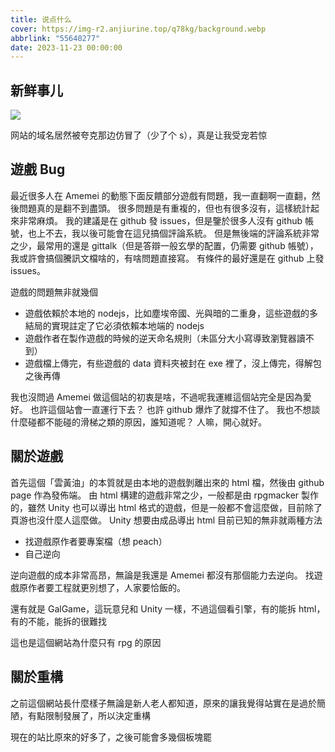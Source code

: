```yaml
---
title: 说点什么
cover: https://img-r2.anjiurine.top/q78kg/background.webp
abbrlink: "55640277"
date: 2023-11-23 00:00:00
---
```


## 新鲜事儿

![](https://cdn.jsdelivr.net/npm/amemei-github-io-npm-cdn/post/55640277/%E8%AF%B4%E7%82%B9%E4%BB%80%E4%B9%881.png)

网站的域名居然被夸克那边仿冒了（少了个 s），真是让我受宠若惊

## 遊戲 Bug

最近很多人在 Amemei 的動態下面反饋部分遊戲有問題，我一直翻啊一直翻，然後問題真的是翻不到盡頭。 很多問題是有重複的，但也有很多沒有，這樣統計起來非常麻煩。 我的建議是在 github 發 issues，但是鑒於很多人沒有 github 帳號，也上不去，我以後可能會在這兒搞個評論系統。 但是無後端的評論系統非常之少，最常用的還是 gittalk（但是答辯一般玄學的配置，仍需要 github 帳號），我或許會搞個騰訊文檔啥的，有啥問題直接寫。 有條件的最好還是在 github 上發 issues。

遊戲的問題無非就幾個

- 遊戲依賴於本地的 nodejs，比如塵埃帝國、光與暗的二重身，這些遊戲的多結局的實現註定了它必須依賴本地端的 nodejs
- 遊戲作者在製作遊戲的時候的逆天命名規則（未區分大小寫導致瀏覽器讀不到）
- 遊戲檔上傳完，有些遊戲的 data 資料夾被封在 exe 裡了，沒上傳完，得解包之後再傳

我也沒問過 Amemei 做這個站的初衷是啥，不過呢我運維這個站完全是因為愛好。 也許這個站會一直運行下去？ 也許 github 爆炸了就撐不住了。 我也不想談什麼碰都不能碰的滑梯之類的原因，誰知道呢？ 人嘛，開心就好。

## 關於遊戲

首先這個「雲黃油」的本質就是由本地的遊戲剝離出來的 html 檔，然後由 github page 作為發佈端。 由 html 構建的遊戲非常之少，一般都是由 rpgmacker 製作的，雖然 Unity 也可以導出 html 格式的遊戲，但是一般都不會這麼做，目前除了頁游也沒什麼人這麼做。 Unity 想要由成品導出 html 目前已知的無非就兩種方法

- 找遊戲原作者要專案檔（想 peach）
- 自己逆向

逆向遊戲的成本非常高昂，無論是我還是 Amemei 都沒有那個能力去逆向。 找遊戲原作者要工程就更別想了，人家要恰飯的。

還有就是 GalGame，這玩意兒和 Unity 一樣，不過這個看引擎，有的能拆 html，有的不能，能拆的很難找

這也是這個網站為什麼只有 rpg 的原因

## 關於重構

之前這個網站長什麼樣子無論是新人老人都知道，原來的讓我覺得站實在是過於簡陋，有點限制發展了，所以決定重構

現在的站比原來的好多了，之後可能會多幾個板塊罷
